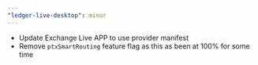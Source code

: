 ```yaml
---
"ledger-live-desktop": minor
---
```


- Update Exchange Live APP to use provider manifest
- Remove `ptxSmartRouting` feature flag as this as been at 100% for some time

